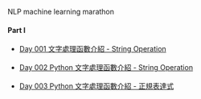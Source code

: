 
NLP machine learning marathon
#### Part I
- [Day 001 文字處理函數介紹 - String Operation](https://github.com/inwater0929/Part1_NLP_marathon/blob/main/Day1-%20String%20operation/Day1-%20String%20operation%E4%BD%9C%E6%A5%AD.ipynb) 
<br><br>
- [Day 002 Python 文字處理函數介紹 - String Operation]() 
<br><br>
- [Day 003 Python 文字處理函數介紹 - 正規表達式]() 
